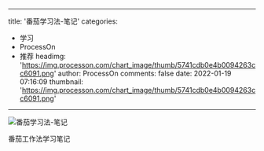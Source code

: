 
---
title: '番茄学习法-笔记'
categories: 
 - 学习
 - ProcessOn
 - 推荐
headimg: 'https://img.processon.com/chart_image/thumb/5741cdb0e4b0094263cc6091.png'
author: ProcessOn
comments: false
date: 2022-01-19 07:16:09
thumbnail: 'https://img.processon.com/chart_image/thumb/5741cdb0e4b0094263cc6091.png'
---

<div>   
<img class="thumb" alt="番茄学习法-笔记" src="https://img.processon.com/chart_image/thumb/5741cdb0e4b0094263cc6091.png" referrerpolicy="no-referrer">
<p>番茄工作法学习笔记</p>  
</div>
            